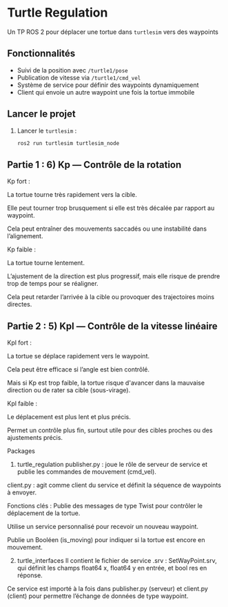 # Turtle Regulation

Un TP ROS 2 pour déplacer une tortue dans `turtlesim` vers des waypoints

## Fonctionnalités

- Suivi de la position avec `/turtle1/pose`
- Publication de vitesse via `/turtle1/cmd_vel`
- Système de service pour définir des waypoints dynamiquement
- Client qui envoie un autre waypoint une fois la tortue immobile


## Lancer le projet

1. Lancer le `turtlesim` :
   ```bash
   ros2 run turtlesim turtlesim_node


## Partie 1 : 6) Kp — Contrôle de la rotation
Kp fort :

La tortue tourne très rapidement vers la cible.

Elle peut tourner trop brusquement si elle est très décalée par rapport au waypoint.

Cela peut entraîner des mouvements saccadés ou une instabilité dans l’alignement.

Kp faible :

La tortue tourne lentement.

L’ajustement de la direction est plus progressif, mais elle risque de prendre trop de temps pour se réaligner.

Cela peut retarder l’arrivée à la cible ou provoquer des trajectoires moins directes.

 
 
## Partie 2 : 5) Kpl — Contrôle de la vitesse linéaire
Kpl fort :

La tortue se déplace rapidement vers le waypoint.

Cela peut être efficace si l’angle est bien contrôlé.

Mais si Kp est trop faible, la tortue risque d'avancer dans la mauvaise direction ou de rater sa cible (sous-virage).

Kpl faible :

Le déplacement est plus lent et plus précis.

Permet un contrôle plus fin, surtout utile pour des cibles proches ou des ajustements précis.

Packages
1. turtle_regulation
publisher.py : joue le rôle de serveur de service et publie les commandes de mouvement (cmd_vel).

client.py : agit comme client du service et définit la séquence de waypoints à envoyer.

Fonctions clés :
Publie des messages de type Twist pour contrôler le déplacement de la tortue.

Utilise un service personnalisé pour recevoir un nouveau waypoint.

Publie un Booléen (is_moving) pour indiquer si la tortue est encore en mouvement.

2. turtle_interfaces
Il contient le fichier de service .srv : SetWayPoint.srv, qui définit les champs float64 x, float64 y en entrée, et bool res en réponse.

Ce service est importé à la fois dans publisher.py (serveur) et client.py (client) pour permettre l’échange de données de type waypoint.